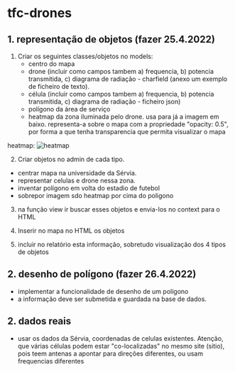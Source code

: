 # tfc-drones

## 1. representação de objetos (fazer 25.4.2022)

1. Criar os seguintes classes/objetos no models:
   * centro do mapa
   * drone (incluir como campos tambem a) frequencia, b) potencia transmitida, c) diagrama de radiação - charfield (anexo um exemplo de ficheiro de texto).
   * célula (incluir como campos tambem a) frequencia, b) potencia transmitida, c) diagrama de radiação - ficheiro json)
   * polígono da área de serviço
   * heatmap da zona iluminada pelo drone. usa para já a imagem em baixo. representa-a sobre o mapa com a propriedade "opacity: 0.5", por forma a que tenha transparencia que permita visualizar o mapa


heatmap:
![heatmap](https://user-images.githubusercontent.com/42048382/165084159-6e416fad-fd9c-4491-8660-98c6e869e3ef.png)


2. Criar objetos no admin de cada tipo. 
* centrar mapa na universidade da Sérvia. 
* representar celulas e drone nessa zona.
* inventar polígono em volta do estadio de futebol
* sobrepor imagem sdo heatmap por cima do poligono

3. na função view ir buscar esses objetos e envia-los no context para o HTML

4. Inserir no mapa no HTML os objetos

5. incluir no relatório esta informação, sobretudo visualização dos 4 tipos de objetos

## 2.  desenho de polígono (fazer 26.4.2022)

* implementar a funcionalidade de desenho de um polígono
* a informação deve ser submetida e guardada na base de dados.


## 2. dados reais
* usar os dados da Sérvia, coordenadas de celulas existentes. Atenção, que várias células podem estar "co-localizadas" no mesmo site (sitio), pois teem antenas a apontar para direções diferentes, ou usam frequencias diferentes

